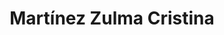 ---
title: "Martínez Zulma Cristina"
url: /ciudad-autonoma-de-buenos-aires/martinez-zulma-cristina/
shop: Lebensmittel
---
